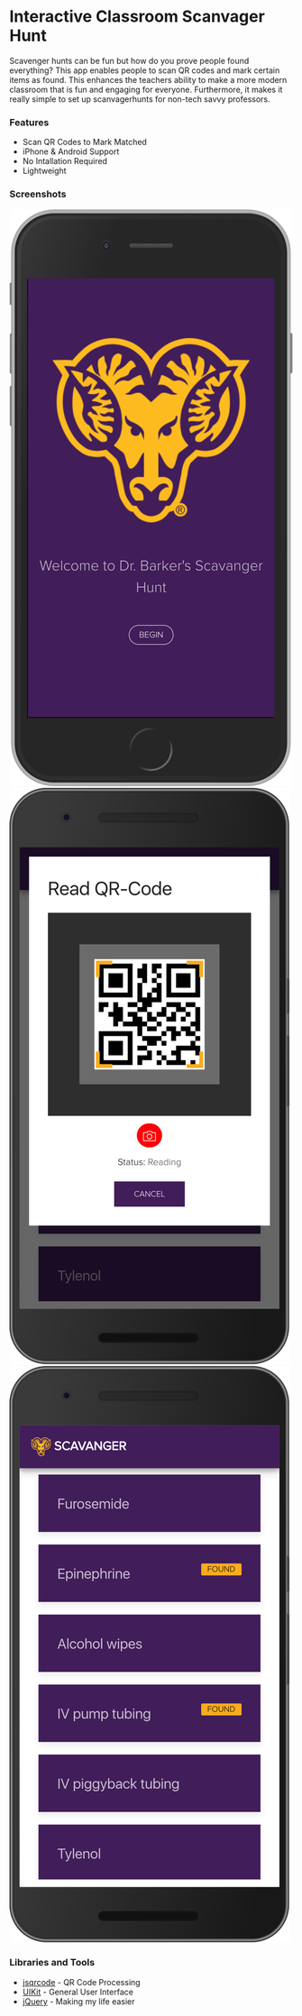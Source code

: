 # Interactive Classroom Scanvager Hunt
Scavenger hunts can be fun but how do you prove people found everything? This app enables people to scan QR codes and mark certain items as found. This enhances the teachers ability to make a more modern classroom that is fun and engaging for everyone. Furthermore, it makes it really simple to set up scanvagerhunts for non-tech savvy professors.

### Features
* Scan QR Codes to Mark Matched
* iPhone & Android Support
* No Intallation Required
* Lightweight

### Screenshots
![The homescreen of the app itself](/screenshots/screenshot1.png?raw=true "Homescreen")
![The device trying to capture a scavenger item](/screenshots/screenshot2.png?raw=true "Capturing Scavanger Item")
![All the hidden objects and their coresponding state](/screenshots/screenshot3.png?raw=true "List of Objects")


### Libraries and Tools

 * [jsqrcode](https://github.com/LazarSoft/jsqrcode) - QR Code Processing
 * [UIKit](https://getuikit.com/) - General User Interface
 * [jQuery](https://jquery.com/) - Making my life easier